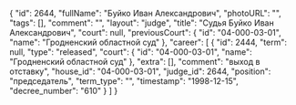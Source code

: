 {
    "id": 2644,
    "fullName": "Буйко Иван Александрович",
    "photoURL": "",
    "tags": [],
    "comment": "",
    "layout": "judge",
    "title": "Судья Буйко Иван Александрович",
    "court": null,
    "previousCourt": {
        "id": "04-000-03-01",
        "name": "Гродненский областной суд"
    },
    "career": [
        {
            "id": 2444,
            "term": null,
            "type": "released",
            "court": {
                "id": "04-000-03-01",
                "name": "Гродненский областной суд"
            },
            "extra": [],
            "comment": "выход в отставку",
            "house_id": "04-000-03-01",
            "judge_id": 2644,
            "position": "председатель",
            "term_type": "",
            "timestamp": "1998-12-15",
            "decree_number": "610"
        }
    ]
}